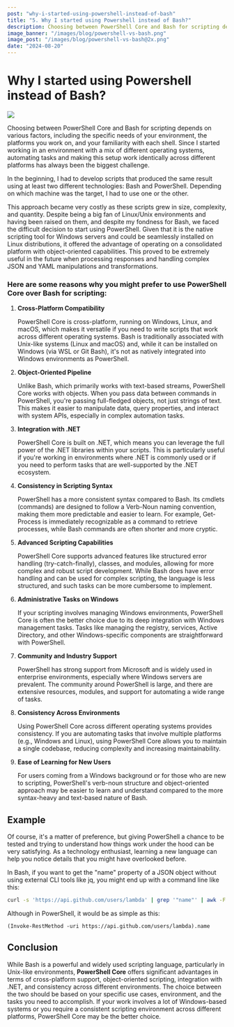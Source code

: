 ```yaml
---
post: "why-i-started-using-powershell-instead-of-bash"
title: "5. Why I started using Powershell instead of Bash?"
description: Choosing between PowerShell Core and Bash for scripting depends on various factors, including the specific needs of your environment, the platforms you work on
image_banner: "/images/blog/powershell-vs-bash.png"
image_post: "/images/blog/powershell-vs-bash@2x.png"
date: "2024-08-20"
---
```

# Why I started using Powershell instead of Bash?

<img src="https://repository-images.githubusercontent.com/301529364/80afd1cf-a018-4d3f-a6bf-1cf2e1e35dfc" />

Choosing between PowerShell Core and Bash for scripting depends on various factors, including the specific needs of your environment, the platforms you work on, and your familiarity with each shell. Since I started working in an environment with a mix of different operating systems, automating tasks and making this setup work identically across different platforms has always been the biggest challenge.

In the beginning, I had to develop scripts that produced the same result using at least two different technologies: Bash and PowerShell. Depending on which machine was the target, I had to use one or the other.

This approach became very costly as these scripts grew in size, complexity, and quantity. Despite being a big fan of Linux/Unix environments and having been raised on them, and despite my fondness for Bash, we faced the difficult decision to start using PowerShell. Given that it is the native scripting tool for Windows servers and could be seamlessly installed on Linux distributions, it offered the advantage of operating on a consolidated platform with object-oriented capabilities. This proved to be extremely useful in the future when processing responses and handling complex JSON and YAML manipulations and transformations.


### Here are some reasons why you might prefer to use PowerShell Core over Bash for scripting:

1. **Cross-Platform Compatibility**

    PowerShell Core is cross-platform, running on Windows, Linux, and macOS, which makes it versatile if you need to write scripts that work across different operating systems. Bash is traditionally associated with Unix-like systems (Linux and macOS) and, while it can be installed on Windows (via WSL or Git Bash), it's not as natively integrated into Windows environments as PowerShell.

2. **Object-Oriented Pipeline**

    Unlike Bash, which primarily works with text-based streams, PowerShell Core works with objects. When you pass data between commands in PowerShell, you're passing full-fledged objects, not just strings of text. This makes it easier to manipulate data, query properties, and interact with system APIs, especially in complex automation tasks.

3. **Integration with .NET**

    PowerShell Core is built on .NET, which means you can leverage the full power of the .NET libraries within your scripts. This is particularly useful if you're working in environments where .NET is commonly used or if you need to perform tasks that are well-supported by the .NET ecosystem.

4. **Consistency in Scripting Syntax**

    PowerShell has a more consistent syntax compared to Bash. Its cmdlets (commands) are designed to follow a Verb-Noun naming convention, making them more predictable and easier to learn. For example, Get-Process is immediately recognizable as a command to retrieve processes, while Bash commands are often shorter and more cryptic.

5. **Advanced Scripting Capabilities**

    PowerShell Core supports advanced features like structured error handling (try-catch-finally), classes, and modules, allowing for more complex and robust script development. While Bash does have error handling and can be used for complex scripting, the language is less structured, and such tasks can be more cumbersome to implement.

6. **Administrative Tasks on Windows**

    If your scripting involves managing Windows environments, PowerShell Core is often the better choice due to its deep integration with Windows management tasks. Tasks like managing the registry, services, Active Directory, and other Windows-specific components are straightforward with PowerShell.

7. **Community and Industry Support**

    PowerShell has strong support from Microsoft and is widely used in enterprise environments, especially where Windows servers are prevalent. The community around PowerShell is large, and there are extensive resources, modules, and support for automating a wide range of tasks.

8. **Consistency Across Environments**

    Using PowerShell Core across different operating systems provides consistency. If you are automating tasks that involve multiple platforms (e.g., Windows and Linux), using PowerShell Core allows you to maintain a single codebase, reducing complexity and increasing maintainability.

9. **Ease of Learning for New Users**

    For users coming from a Windows background or for those who are new to scripting, PowerShell's verb-noun structure and object-oriented approach may be easier to learn and understand compared to the more syntax-heavy and text-based nature of Bash.

## Example

Of course, it's a matter of preference, but giving PowerShell a chance to be tested and trying to understand how things work under the hood can be very satisfying. As a technology enthusiast, learning a new language can help you notice details that you might have overlooked before.

In Bash, if you want to get the "name" property of a JSON object without using external CLI tools like jq, you might end up with a command line like this:

```bash
curl -s 'https://api.github.com/users/lambda' | grep '"name"' | awk -F',' '{print $1}' | cut -d':' -f2 | sed 's/'\"'/''/g' | xargs
```

Although in PowerShell, it would be as simple as this:

```pwsh
(Invoke-RestMethod -uri https://api.github.com/users/lambda).name
```

## Conclusion

While Bash is a powerful and widely used scripting language, particularly in Unix-like environments, **PowerShell Core** offers significant advantages in terms of cross-platform support, object-oriented scripting, integration with .NET, and consistency across different environments. The choice between the two should be based on your specific use cases, environment, and the tasks you need to accomplish. If your work involves a lot of Windows-based systems or you require a consistent scripting environment across different platforms, PowerShell Core may be the better choice.
